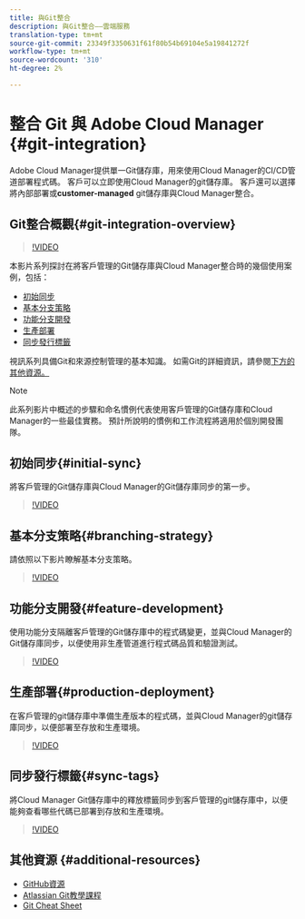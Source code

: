 ```yaml
---
title: 與Git整合
description: 與Git整合——雲端服務
translation-type: tm+mt
source-git-commit: 23349f3350631f61f80b54b69104e5a19841272f
workflow-type: tm+mt
source-wordcount: '310'
ht-degree: 2%

---
```



# 整合 Git 與 Adobe Cloud Manager {#git-integration}

Adobe Cloud Manager提供單一Git儲存庫，用來使用Cloud Manager的CI/CD管道部署程式碼。 客戶可以立即使用Cloud Manager的git儲存庫。 客戶還可以選擇將內部部署或&#x200B;**customer-managed** git儲存庫與Cloud Manager整合。

## Git整合概觀{#git-integration-overview}

>[!VIDEO](https://video.tv.adobe.com/v/28710/)

本影片系列探討在將客戶管理的Git儲存庫與Cloud Manager整合時的幾個使用案例，包括：

* [初始同步](#initial-sync)
* [基本分支策略](#branching-strategy)
* [功能分支開發](#feature-development)
* [生產部署](#production-deployment)
* [同步發行標籤](#sync-tags)

視訊系列具備Git和來源控制管理的基本知識。 如需Git的詳細資訊，請參閱[下方的其他資源。](#additional-resources)

>[!NOTE]
>
>此系列影片中概述的步驟和命名慣例代表使用客戶管理的Git儲存庫和Cloud Manager的一些最佳實務。 預計所說明的慣例和工作流程將適用於個別開發團隊。

## 初始同步{#initial-sync}

將客戶管理的Git儲存庫與Cloud Manager的Git儲存庫同步的第一步。

>[!VIDEO](https://video.tv.adobe.com/v/28711/?quality=12)

## 基本分支策略{#branching-strategy}

請依照以下影片瞭解基本分支策略。

>[!VIDEO](https://video.tv.adobe.com/v/28712/?quality=12)

## 功能分支開發{#feature-development}

使用功能分支隔離客戶管理的Git儲存庫中的程式碼變更，並與Cloud Manager的Git儲存庫同步，以便使用非生產管道進行程式碼品質和驗證測試。

>[!VIDEO](https://video.tv.adobe.com/v/28723/?quality=12)

## 生產部署{#production-deployment}

在客戶管理的git儲存庫中準備生產版本的程式碼，並與Cloud Manager的git儲存庫同步，以便部署至存放和生產環境。

>[!VIDEO](https://video.tv.adobe.com/v/28724/?quality=12)

## 同步發行標籤{#sync-tags}

將Cloud Manager Git儲存庫中的釋放標籤同步到客戶管理的git儲存庫中，以便能夠查看哪些代碼已部署到存放和生產環境。

>[!VIDEO](https://video.tv.adobe.com/v/28725/?quality=12)

## 其他資源 {#additional-resources}

* [GitHub資源](https://try.github.io)
* [Atlassian Git教學課程](https://www.atlassian.com/git/tutorials/what-is-version-control)
* [Git Cheat Sheet](https://education.github.com/git-cheat-sheet-education.pdf)